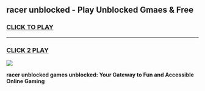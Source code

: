 
## racer unblocked - Play Unblocked Gmaes & Free
<h3>
<a href="https://news.freeplayer.one?title=racer_unblocked&ref=23F">CLICK TO PLAY</a></h3>
<hr>

<h3>
<a href="https://news.freeplayer.one?title=racer_unblocked&ref=23F">CLICK 2 PLAY</a>
  
</h3>

<a href="https://news.freeplayer.one?title=racer_unblocked&ref=23F/"><img src="https://clearcache.store/games.png"></a>


**racer unblocked games unblocked: Your Gateway to Fun and Accessible Online Gaming**
